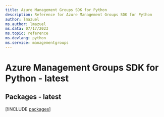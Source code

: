 ```yaml
---
title: Azure Management Groups SDK for Python
description: Reference for Azure Management Groups SDK for Python
author: lmazuel
ms.author: lmazuel
ms.data: 07/17/2023
ms.topic: reference
ms.devlang: python
ms.service: managementgroups
---
```

# Azure Management Groups SDK for Python - latest
## Packages - latest
[!INCLUDE [packages](management-groups-index.md)]